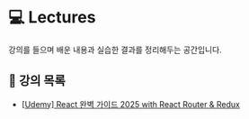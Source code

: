 # 💻 Lectures

강의를 들으며 배운 내용과 실습한 결과를 정리해두는 공간입니다.

## 📂 강의 목록

- [[Udemy] React 완벽 가이드 2025 with React Router & Redux](https://github.com/jenny-1ee/TIL/tree/main/lectures/udemy-react-complete-guide)

